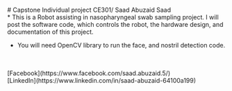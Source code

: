 <br> 
# Capstone Individual project CE301/ Saad Abuzaid Saad
<br/>
* This is a Robot assisting in nasopharyngeal swab sampling project. I will post the software code, which controls the robot, the hardware design, and documentation of this project. <br/>

* You will need OpenCV library to run the face, and nostril detection code.
<br/>
<br>[Facebook](https://www.facebook.com/saad.abuzaid.5/)<br/>
[LinkedIn](https://www.linkedin.com/in/saad-abuzaid-64100a199)
